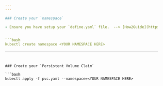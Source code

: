 ```yaml
---
---

### Create your `namespace`

- Ensure you have setup your `define.yaml` file.  --> [How2Guide](https://nexuscognitive.atlassian.net/wiki/spaces/CDPSAASTeam/pages/208732161/K8s+-+How+to+Create+a+Service+Account+and+Credentials+to+access+EKS+Cluster)


```bash
kubectl create namespace <YOUR NAMESPACE HERE>
```

---
```


### Create your `Persistent Volume Claim`

```bash
kubectl apply -f pvc.yaml --namespace=<YOUR NAMESPACE HERE>
```
